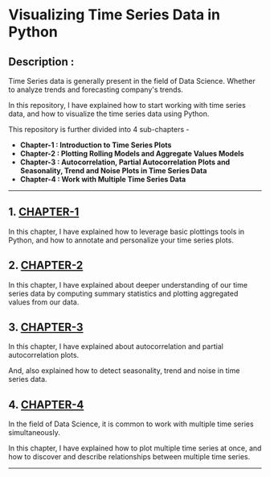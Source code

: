 # Visualizing Time Series Data in Python

## Description :

Time Series data is generally present in the field of Data Science. Whether to analyze trends and forecasting company's trends.

In this repository, I have explained how to start working with time series data, and how to visualize the time series data using Python.

This repository is further divided into 4 sub-chapters - 

- **Chapter-1 : Introduction to Time Series Plots**
- **Chapter-2 : Plotting Rolling Models and Aggregate Values Models**
- **Chapter-3 : Autocorrelation, Partial Autocorrelation Plots and Seasonality, Trend and Noise Plots in Time Series Data**
- **Chapter-4 : Work with Multiple Time Series Data**

---
## 1. [CHAPTER-1](https://github.com/ilyak93/Visualizing-Time-Series-Data-in-Python/tree/main/Chapter-1)
In this chapter, I have explained how to leverage basic plottings tools in Python, and how to annotate and personalize your time series plots.

## 2. [CHAPTER-2](https://github.com/ilyak93/Visualizing-Time-Series-Data-in-Python/tree/main/Chapter-2)
In this chapter, I have explained about deeper understanding of our time series data by computing summary statistics and plotting aggregated values from our data.

## 3. [CHAPTER-3](https://github.com/ilyak93/Visualizing-Time-Series-Data-in-Python/tree/main/Chapter-3)
In this chapter, I have explained about autocorrelation and partial autocorrelation plots.

And, also explained how to detect seasonality, trend and noise in time series data.

## 4. [CHAPTER-4](https://github.com/ilyak93/Visualizing-Time-Series-Data-in-Python/tree/main/Chapter-4)
In the field of Data Science, it is common to work with multiple time series simultaneously.

In this chapter, I have explained how to plot multiple time series at once, and how to discover and describe relationships between multiple time series.

---
